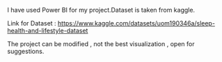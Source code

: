 I have used Power BI for my project.Dataset is taken from kaggle.

Link for Dataset : https://www.kaggle.com/datasets/uom190346a/sleep-health-and-lifestyle-dataset

The project can be modified , not the best visualization , open for suggestions.
